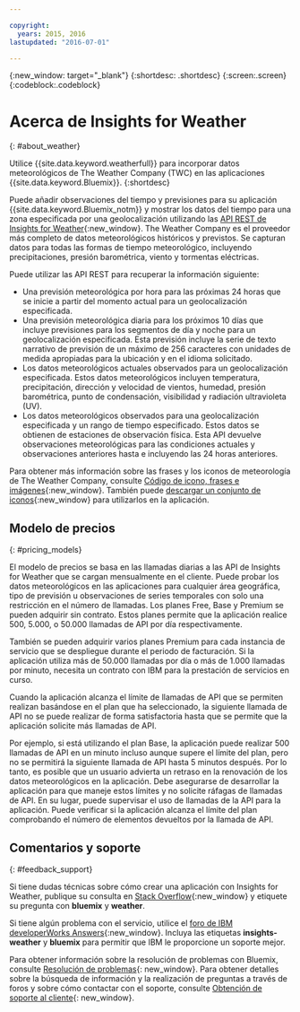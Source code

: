 ```yaml
---

copyright:
  years: 2015, 2016
lastupdated: "2016-07-01"

---
```


{:new_window: target="_blank"}
{:shortdesc: .shortdesc}
{:screen:.screen}
{:codeblock:.codeblock}

# Acerca de Insights for Weather
{: #about_weather}

Utilice {{site.data.keyword.weatherfull}} para incorporar datos
meteorológicos de The Weather Company (TWC) en las aplicaciones
{{site.data.keyword.Bluemix}}.
{:shortdesc}

Puede añadir observaciones del tiempo y previsiones para su aplicación {{site.data.keyword.Bluemix_notm}} y mostrar los datos del tiempo para una zona especificada por una geolocalización utilizando las [API REST de Insights for Weather](https://twcservice.{APPDomain}/rest-api/){:new_window}.
The Weather Company es el proveedor
más completo de datos meteorológicos históricos y previstos. Se capturan datos para todas las formas de tiempo meteorológico,
incluyendo precipitaciones, presión barométrica, viento y tormentas eléctricas.

Puede utilizar las API REST para recuperar la información siguiente:

* Una previsión meteorológica por hora para las próximas 24 horas que se inicie a partir del momento actual
para un geolocalización especificada.
* Una previsión meteorológica diaria para los próximos 10 días que incluye previsiones para los segmentos de
día y noche para un geolocalización especificada. Esta previsión incluye la serie de texto narrativo
de previsión de un máximo de 256 caracteres con unidades de medida apropiadas para la ubicación y en
el idioma solicitado.
* Los datos meteorológicos actuales observados para un geolocalización especificada. Estos datos meteorológicos
incluyen temperatura, precipitación, dirección y velocidad de vientos, humedad, presión barométrica,
punto de condensación, visibilidad y radiación ultravioleta (UV).
* Los datos meteorológicos observados para una geolocalización especificada y un rango de tiempo
especificado. Estos datos se obtienen de estaciones de observación física. Esta
API devuelve observaciones meteorológicas para las condiciones actuales y observaciones anteriores
hasta e incluyendo las 24 horas anteriores.

Para obtener más información sobre las frases y los iconos de meteorología de The Weather Company,
consulte [Código de icono, frases e imágenes](https://docs.google.com/document/d/1MZwWYqki8Ee-V7c7InBuA5CDVkjb3XJgpc39hI9FsI0/edit?pli=1){:new_window}.
También puede [descargar un conjunto de iconos](https://twcdocs.mybluemix.net/download/weatherinsightsicons.zip){:new_window} para utilizarlos en la aplicación.

## Modelo de precios
{: #pricing_models}

El modelo de precios se basa en las llamadas diarias a las API de Insights for Weather que se cargan mensualmente en el cliente. Puede probar los datos meteorológicos en las aplicaciones para cualquier área geográfica, tipo de previsión
u observaciones de series temporales con solo una restricción en el número de llamadas. Los planes
Free, Base y Premium se pueden adquirir sin contrato. Estos planes permite que la aplicación realice
500, 5.000, o 50.000 llamadas de
API por día respectivamente.

También se pueden adquirir varios planes Premium para cada instancia de servicio que se despliegue durante
el periodo de facturación. Si la aplicación utiliza
más de 50.000 llamadas por día o más de 1.000 llamadas por minuto, necesita un contrato con IBM
para la prestación de servicios en curso.

Cuando la aplicación alcanza el límite de llamadas de API que se permiten realizan basándose en el plan
que ha seleccionado, la siguiente llamada de API no se puede realizar de forma satisfactoria hasta que
se permite que la aplicación solicite más llamadas de API.

Por ejemplo, si está utilizando el plan Base, la aplicación puede realizar 500 llamadas de API en un minuto
incluso aunque supere el límite del plan, pero no se permitirá la siguiente llamada de API hasta
5 minutos después. Por lo tanto, es posible que un usuario advierta un retraso en
la renovación de los datos meteorológicos en la aplicación. Debe asegurarse de desarrollar la aplicación para que maneje estos límites y no solicite
ráfagas de llamadas de API. En su lugar, puede supervisar el uso de llamadas de la API para la aplicación. Puede verificar si la aplicación
alcanza el límite del plan comprobando el número de elementos devueltos por la llamada de API.

## Comentarios y soporte
{: #feedback_support}

Si tiene dudas técnicas sobre cómo crear una aplicación con Insights for Weather, publique su consulta
en [Stack Overflow](http://stackoverflow.com/search?q=weather+bluemix){:new_window} y etiquete su pregunta con **bluemix** y **weather**.

Si tiene algún problema con el servicio, utilice el [foro de IBM developerWorks Answers](https://developer.ibm.com/answers/topics/insights-weather/?smartspace=bluemix){:new_window}.
Incluya las etiquetas
**insights-weather** y **bluemix** para permitir que IBM le proporcione un soporte mejor. 

Para obtener información sobre la resolución de problemas con Bluemix, consulte [Resolución de problemas](https://console.{DomainName}/docs/troubleshoot/troubleshoot.html){: new_window}. Para obtener detalles sobre la búsqueda de información y la realización de preguntas a través de foros y sobre cómo contactar con el soporte, consulte [Obtención de soporte al cliente](https://console.{DomainName}/docs/support/index.html#getting-customer-support){: new_window}.
